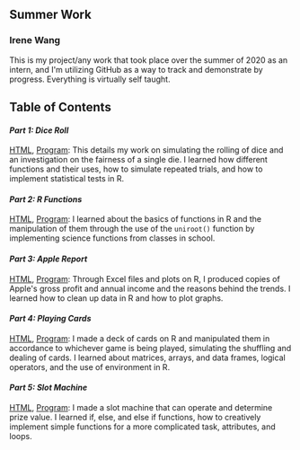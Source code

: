 
## Summer Work

### Irene Wang

This is my project/any work that took place over the summer of 2020 as an intern, and I'm utilizing GitHub as a way to track and demonstrate by progress. Everything is virtually self taught.

## **Table of Contents**

#### ***Part 1: Dice Roll*** 
[HTML](RMarkdown/diceroll.md), [Program](RMarkdown/diceroll.Rmd): 
This details my work on simulating the rolling of dice and an investigation on the fairness of a single die. I learned how different functions and their uses, how to simulate repeated trials, and how to implement statistical tests in R. 

#### ***Part 2: R Functions*** 
[HTML](RMarkdown/rfunctions.md), [Program](RMarkdown/rfunctions.Rmd): 
I learned about the basics of functions in R and the manipulation of them through the use of the `uniroot()` function by implementing science functions from classes in school.

#### ***Part 3: Apple Report*** 
[HTML](RMarkdown/applereport.md), [Program](RMarkdown/applereport.Rmd): 
Through Excel files and plots on R, I produced copies of Apple's gross profit and annual income and the reasons behind the trends. I learned how to clean up data in R and how to plot graphs.

#### ***Part 4: Playing Cards***
[HTML](RMarkdown/playingcards.md), [Program](RMarkdown/playingcards.Rmd): 
I made a deck of cards on R and manipulated them in accordance to whichever game is being played, simulating the shuffling and dealing of cards. I learned about matrices, arrays, and data frames, logical operators, and the use of environment in R.

#### ***Part 5: Slot Machine***
[HTML](RMarkdown/slotmachine.md), [Program](RMarkdown/slotmachine.Rmd):
I made a slot machine that can operate and determine prize value. I learned if, else, and else if functions, how to creatively implement simple functions for a more complicated task, attributes, and loops.
